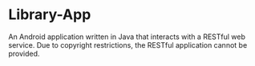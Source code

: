 # Library-App
An Android application written in Java that interacts with a RESTful web service. 
Due to copyright restrictions, the RESTful application cannot be provided.
